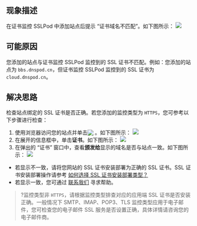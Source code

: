 

## 现象描述
在证书监控 SSLPod 中添加站点后提示 “证书域名不匹配”。如下图所示：
![](https://qcloudimg.tencent-cloud.cn/raw/1614379be011a0efba3f439ce0affe03.png)


## 可能原因
您添加的站点与证书监控 SSLPod 监控到的 SSL 证书不匹配。例如：您添加的站点为 `bbs.dnspod.cn`，但证书监控 SSLPod 监控到的 SSL 证书为 `cloud.dnspod.cn`。

## 解决思路

检查站点绑定的 SSL 证书是否正确。若您添加的监控类型为 `HTTPS`，您可参考以下步骤进行检查：

1. 使用浏览器访问您的站点并单击<span ><img src="https://main.qcloudimg.com/raw/fd45b838ed9e4b11c9d02f8bc66e6625.png" style="margin-bottom:-3px;"/></span> 。如下图所示：
![](https://main.qcloudimg.com/raw/205cd42ecc99285a127197ab3807a4a6.png)
2. 在展开的信息框中，单击**证书**。如下图所示：
![](https://main.qcloudimg.com/raw/9301bb174a945857f85bbba760f6ed3d.png)
3. 在弹出的 “证书” 窗口中，查看**颁发给**显示的域名是否与站点一致。如下图所示：
![](https://main.qcloudimg.com/raw/84bbf3d1b59348cde3927817e176c450.png)
 - 若显示不一致，请将您网站的 SSL 证书安装部署为正确的 SSL 证书。SSL 证书安装部署操作请参考 [如何选择 SSL 证书安装部署类型？](https://cloud.tencent.com/document/product/400/4143)
 - 若显示一致，您可通过 [联系我们](https://cloud.tencent.com/document/product/1084/59538) 寻求帮助。

>?监控类型非 `HTTPS`，请根据监控类型排查对应的应用端 SSL 证书是否安装正确。一般情况下 SMTP、IMAP、POP3、TLS 监控类型应用于电子邮件，您可检查您的电子邮件 SSL 服务是否设置正确，具体详情请咨询您的电子邮件商。











